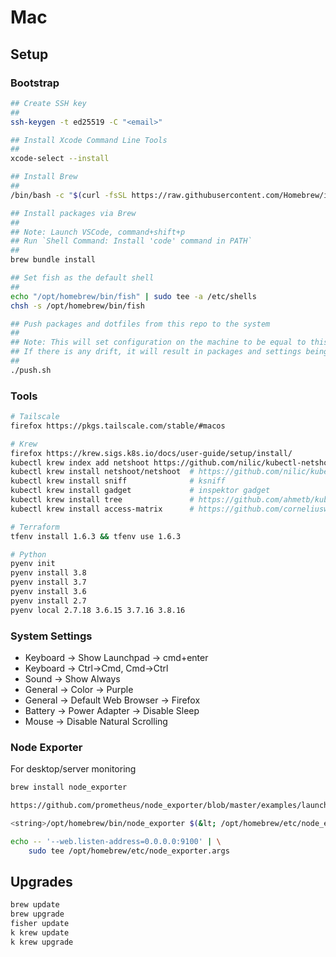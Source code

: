 # Mac

## Setup

### Bootstrap

```bash
## Create SSH key
##
ssh-keygen -t ed25519 -C "<email>"

## Install Xcode Command Line Tools
##
xcode-select --install

## Install Brew
##
/bin/bash -c "$(curl -fsSL https://raw.githubusercontent.com/Homebrew/install/HEAD/install.sh)"

## Install packages via Brew
##
## Note: Launch VSCode, command+shift+p
## Run `Shell Command: Install 'code' command in PATH`
##
brew bundle install

## Set fish as the default shell
##
echo "/opt/homebrew/bin/fish" | sudo tee -a /etc/shells
chsh -s /opt/homebrew/bin/fish

## Push packages and dotfiles from this repo to the system
## 
## Note: This will set configuration on the machine to be equal to this repo.
## If there is any drift, it will result in packages and settings being removed.
##
./push.sh
```

### Tools

```bash
# Tailscale
firefox https://pkgs.tailscale.com/stable/#macos

# Krew
firefox https://krew.sigs.k8s.io/docs/user-guide/setup/install/
kubectl krew index add netshoot https://github.com/nilic/kubectl-netshoot.git
kubectl krew install netshoot/netshoot  # https://github.com/nilic/kubectl-netshoot
kubectl krew install sniff              # ksniff
kubectl krew install gadget             # inspektor gadget
kubectl krew install tree               # https://github.com/ahmetb/kubectl-tree
kubectl krew install access-matrix      # https://github.com/corneliusweig/rakkess

# Terraform
tfenv install 1.6.3 && tfenv use 1.6.3

# Python
pyenv init
pyenv install 3.8
pyenv install 3.7
pyenv install 3.6
pyenv install 2.7
pyenv local 2.7.18 3.6.15 3.7.16 3.8.16
```

### System Settings

- Keyboard -> Show Launchpad -> cmd+enter
- Keyboard -> Ctrl->Cmd, Cmd->Ctrl
- Sound -> Show Always
- General -> Color -> Purple
- General -> Default Web Browser -> Firefox
- Battery -> Power Adapter -> Disable Sleep
- Mouse -> Disable Natural Scrolling

### Node Exporter

For desktop/server monitoring

```bash
brew install node_exporter

https://github.com/prometheus/node_exporter/blob/master/examples/launchctl/README.md

<string>/opt/homebrew/bin/node_exporter $(&lt; /opt/homebrew/etc/node_exporter.args)</string>

echo -- '--web.listen-address=0.0.0.0:9100' | \
	sudo tee /opt/homebrew/etc/node_exporter.args
```

## Upgrades

```sh
brew update
brew upgrade
fisher update
k krew update
k krew upgrade
```
